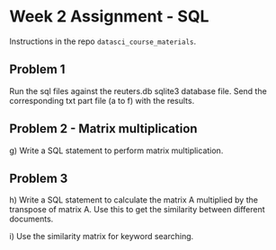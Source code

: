 # Week 2 Assignment - SQL

Instructions in the repo `datasci_course_materials`.

## Problem 1

Run the sql files against the reuters.db sqlite3 database file.
Send the corresponding txt part file (a to f) with the results.

## Problem 2 - Matrix multiplication

g) Write a SQL statement to perform matrix multiplication.

## Problem 3

h) Write a SQL statement to calculate the matrix A multiplied by
the transpose of matrix A. Use this to get the similarity between
different documents.

i) Use the similarity matrix for keyword searching.
